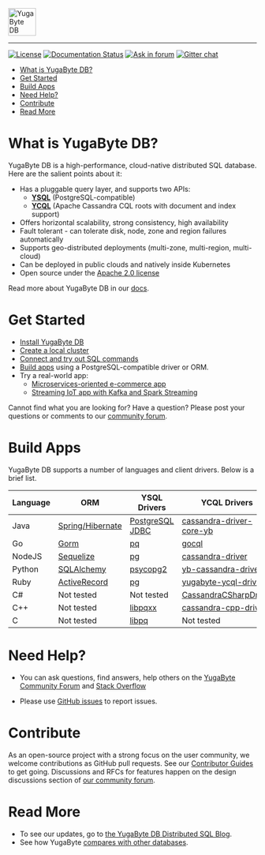 <img src="https://camo.githubusercontent.com/ba1bb8c876e148273142e6c17542db24be13349f/68747470733a2f2f73332d75732d776573742d322e616d617a6f6e6177732e636f6d2f6173736574732e79756761627974652e636f6d2f79622d64622d6c6f676f2e706e67" align="center" height="56" alt="YugaByte DB"/>

---------------------------------------

[![License](https://img.shields.io/badge/License-Apache%202.0-blue.svg)](https://opensource.org/licenses/Apache-2.0)
[![Documentation Status](https://readthedocs.org/projects/ansicolortags/badge/?version=latest)](https://docs.yugabyte.com/)
[![Ask in forum](https://img.shields.io/badge/ask%20us-forum-orange.svg)](https://forum.yugabyte.com/)
[![Gitter chat](https://badges.gitter.im/gitlabhq/gitlabhq.svg)](https://gitter.im/YugaByte/Lobby)

- [What is YugaByte DB?](#what-is-yugabyte-db)
- [Get Started](#get-started)
- [Build Apps](#build-apps)
- [Need Help?](#need-help)
- [Contribute](#contribute)
- [Read More](#read-more)

# What is YugaByte DB?

YugaByte DB is a high-performance, cloud-native distributed SQL database. Here are the salient points about it:
* Has a pluggable query layer, and supports two APIs:
    * **[YSQL](https://docs.yugabyte.com/latest/api/ysql/)** (PostgreSQL-compatible)
    * **[YCQL](https://docs.yugabyte.com/latest/api/ycql/)** (Apache Cassandra CQL roots with document and index support)
* Offers horizontal scalability, strong consistency, high availability
* Fault tolerant - can tolerate disk, node, zone and region failures automatically
* Supports geo-distributed deployments (multi-zone, multi-region, multi-cloud)
* Can be deployed in public clouds and natively inside Kubernetes
* Open source under the [Apache 2.0 license](https://github.com/YugaByte/yugabyte-db/blob/master/LICENSE.txt)

Read more about YugaByte DB in our [docs](https://docs.yugabyte.com/introduction/overview/).

# Get Started

* [Install YugaByte DB](https://docs.yugabyte.com/latest/quick-start/install/)
* [Create a local cluster](https://docs.yugabyte.com/latest/quick-start/create-local-cluster/)
* [Connect and try out SQL commands](https://docs.yugabyte.com/latest/quick-start/explore-ysql/)
* [Build apps](https://docs.yugabyte.com/latest/develop/build-apps/) using a PostgreSQL-compatible driver or ORM.
* Try a real-world app:
    * [Microservices-oriented e-commerce app](https://github.com/YugaByte/yugastore-java)
    * [Streaming IoT app with Kafka and Spark Streaming](https://docs.yugabyte.com/latest/develop/realworld-apps/iot-spark-kafka-ksql/)

Cannot find what you are looking for? Have a question? Please post your questions or comments to our [community forum](https://forum.yugabyte.com).

# Build Apps

YugaByte DB supports a number of languages and client drivers. Below is a brief list.

| Language  | ORM | YSQL Drivers | YCQL Drivers |
| --------- | --- | ------------ | ------------ |
| Java  | [Spring/Hibernate](https://docs.yugabyte.com/latest/develop/build-apps/java/ysql-spring-data/) | [PostgreSQL JDBC](https://docs.yugabyte.com/latest/develop/build-apps/java/ysql-jdbc/) | [cassandra-driver-core-yb](https://docs.yugabyte.com/latest/develop/build-apps/java/ycql/)
| Go  | [Gorm](https://github.com/YugaByte/orm-examples) | [pq](https://docs.yugabyte.com/latest/develop/build-apps/go/#ysql) | [gocql](https://docs.yugabyte.com/latest/develop/build-apps/go/#ycql)
| NodeJS  | [Sequelize](https://github.com/YugaByte/orm-examples) | [pg](https://docs.yugabyte.com/latest/develop/build-apps/nodejs/#ysql) | [cassandra-driver](https://docs.yugabyte.com/latest/develop/build-apps/nodejs/#ycql)
| Python  | [SQLAlchemy](https://github.com/YugaByte/orm-examples) | [psycopg2](https://docs.yugabyte.com/latest/develop/build-apps/python/#ysql) | [yb-cassandra-driver](https://docs.yugabyte.com/latest/develop/build-apps/python/#ycql)
| Ruby  | [ActiveRecord](https://github.com/YugaByte/orm-examples) | [pg](https://docs.yugabyte.com/latest/develop/build-apps/ruby/#ysql) | [yugabyte-ycql-driver](https://docs.yugabyte.com/latest/develop/build-apps/ruby/#ycql)
| C#  | Not tested | Not tested | [CassandraCSharpDriver](https://docs.yugabyte.com/latest/develop/build-apps/csharp/#ycql)
| C++ | Not tested | [libpqxx](https://docs.yugabyte.com/latest/develop/build-apps/cpp/#ysql) | [cassandra-cpp-driver](https://docs.yugabyte.com/latest/develop/build-apps/cpp/#ycql)
| C   | Not tested | [libpq](https://docs.yugabyte.com/latest/develop/build-apps/c/#ysql) | Not tested


# Need Help?

* You can ask questions, find answers, help others on the [YugaByte Community Forum](http://forum.yugabyte.com) and [Stack Overflow](https://stackoverflow.com/questions/tagged/yugabyte-db)

* Please use [GitHub issues](https://github.com/YugaByte/yugabyte-db/issues) to report issues.

# Contribute

As an open-source project with a strong focus on the user community, we welcome contributions as GitHub pull requests. See our [Contributor Guides](https://docs.yugabyte.com/latest/contribute/) to get going. Discussions and RFCs for features happen on the design discussions section of [our community forum](https://forum.yugabyte.com).

# Read More

* To see our updates, go to [the YugaByte DB Distributed SQL Blog](https://blog.yugabyte.com/).
* See how YugaByte [compares with other databases](https://docs.yugabyte.com/comparisons/). 
